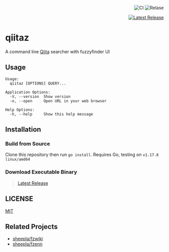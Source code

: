 <div align="right">

![CI](https://github.com/sheepla/fzwiki/actions/workflows/ci.yml/badge.svg)
![Relase](https://github.com/sheepla/fzwiki/actions/workflows/release.yml/badge.svg)

<a href="https://github.com/sheepla/qiitaz/releases/latest">

![Latest Release](https://img.shields.io/github/v/release/sheepla/qiitaz?style=flat-square)

</a>

</div>

# qiitaz

A command line [Qiita](https://qiita.com) searcher with fuzzyfinder UI

## Usage

```
Usage:
  qiitaz [OPTIONS] QUERY...

Application Options:
  -V, --version  Show version
  -o, --open     Open URL in your web browser

Help Options:
  -h, --help     Show this help message
```

## Installation

### Build from Source

Clone this repository then run `go install`.
Requires Go, testing on `v1.17.8 linux/amd64`

### Download Executable Binary

> [Latest Release](https://github.com/sheepla/qiitaz/releases/latest)

## LICENSE

[MIT](./LICENSE)

## Related Projects

- [sheepla/fzwiki](https://github.com/sheepla/fzwiki)
- [sheepla/fzenn](https://github.com/sheepla/fzenn)

